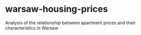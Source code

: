 # warsaw-housing-prices
Analysis of the relationship between apartment prices and their characteristics in Warsaw
